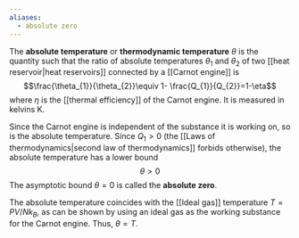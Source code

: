 ```yaml
---
aliases:
  - absolute zero
---
```

The **absolute temperature** or **thermodynamic temperature** $\theta$ is the quantity such that the ratio of absolute temperatures $\theta_{1}$ and $\theta_{2}$ of two [[heat reservoir|heat reservoirs]] connected by a [[Carnot engine]] is
$$\frac{\theta_{1}}{\theta_{2}}\equiv 1- \frac{Q_{1}}{Q_{2}}=1-\eta$$
where $\eta$ is the [[thermal efficiency]] of the Carnot engine. It is measured in kelvins $\text{K}$.

Since the Carnot engine is independent of the substance it is working on, so is the absolute temperature. Since $Q_{1}>0$ (the [[Laws of thermodynamics|second law of thermodynamics]] forbids otherwise), the absolute temperature has a lower bound
$$\theta>0$$
The asymptotic bound $\theta=0$ is called the **absolute zero**.

The absolute temperature coincides with the [[Ideal gas]] temperature $T=PV/Nk_{B}$, as can be shown by using an ideal gas as the working substance for the Carnot engine. Thus, $\theta=T$.